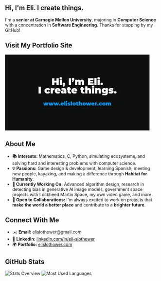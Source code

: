 ## Hi, I'm Eli. I create things.  

I'm a **senior at Carnegie Mellon University**, majoring in **Computer Science** with a concentration in **Software Engineering**. Thanks for stopping by my GitHub!  


## Visit My Portfolio Site  
[<img src="https://github.com/eslothower/eslothower/blob/main/main_img.png" style="width: 475px" alt="Portfolio" width="250">](https://www.elislothower.com)  




## About Me  
- **📚 Interests:** Mathematics, C, Python, simulating ecosystems, and solving hard and interesting problems with computer science.  
- **💡 Passions:** Game design & development, learning Spanish, meeting new people, kayaking, and making a difference through **Habitat for Humanity**.  
- **🌱 Currently Working On:** Advanced algorithm design, research in detecting bias in generative AI image models, government space projects with Lockheed Martin Space, my own video game, and more.  
- **🤝 Open to Collaborations:** I'm always excited to work on projects that **make the world a better place** and contribute to a **brighter future**.  



## Connect With Me  
- ✉️ **Email:** [elislothower@gmail.com](mailto:elislothower@gmail.com)  
- 🔗 **LinkedIn:** [linkedin.com/in/eli-slothower](https://www.linkedin.com/in/eli-slothower)  
- 🌍 **Portfolio:** [elislothower.com](https://www.elislothower.com)  



## GitHub Stats  

![Stats Overview](https://raw.githubusercontent.com/eslothower/github-stats-transparent/output/generated/overview.svg)
![Most Used Languages](https://raw.githubusercontent.com/eslothower/github-stats-transparent/output/generated/languages.svg)
